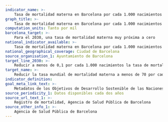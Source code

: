 ```yaml
---
indicator_name: >-
    Tasa de mortalidad materna en Barcelona por cada 1.000 nacimientos
graph_title: >-
    Tasa de mortalidad materna en Barcelona por cada 1.000 nacimientos
computation_units: Tanto por mil
barcelona_target: >-
    Para el 2030, una tasa de mortalidad materna muy próxima a cero
national_indicator_available: >-
    Tasa de mortalidad materna en Barcelona por cada 1.000 nacimientos
national_geographical_coverage: Ciudad de Barcelona
source_organisation_1: Ayuntamiento de Barcelona
target_line_2030: >-
    Reducir a menos de 0,1 por cada 1.000 nacimientos la tasa de mortalidad materna
target_name: >-
    Reducir la tasa mundial de mortalidad materna a menos de 70 por cada 100.000 nacidos vivos
indicator_definition:
goal_meta_link_text: >-
    Metadatos de los Objetivos de Desarrollo Sostenible de las Naciones Unidas (pdf 894kB)
source_periodicity_1: Datos disponibles cada dos años
source_url_text_1: >-
    Registro de mortalidad, Agencia de Salud Pública de Barcelona  
source_other_info_1: >-
    Agencia de Salud Pública de Barcelona
---
```

